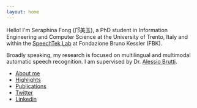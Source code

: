 ```yaml
---
layout: home
---
```


Hello! I'm Seraphina Fong (邝美玉), a PhD student in Information Engineering and Computer Science at the University of Trento, Italy and within the [SpeechTek Lab](https://speechtek.fbk.eu/) at Fondazione Bruno Kessler (FBK). 

Broadly speaking, my research is focused on multilingual and multimodal automatic speech recognition. I am supervised by Dr. [Alessio Brutti](https://scholar.google.com/citations?user=dS643iQAAAAJ&hl=en).

- [About me](about)
- [Highlights](highlights)
- [Publications](https://scholar.google.com/citations?user=lW6_vKQA&user=lW6_vKQAAAAJ)
- [Twitter](https://x.com/heyseraphina)
- [Linkedin](https://www.linkedin.com/in/seraphinafong/)
